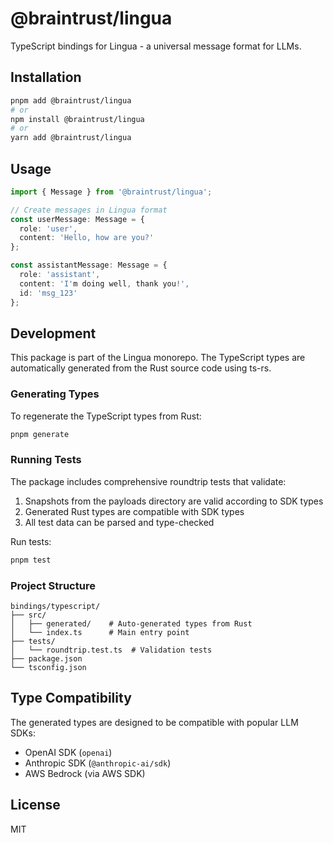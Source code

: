 # @braintrust/lingua

TypeScript bindings for Lingua - a universal message format for LLMs.

## Installation

```bash
pnpm add @braintrust/lingua
# or
npm install @braintrust/lingua
# or
yarn add @braintrust/lingua
```

## Usage

```typescript
import { Message } from '@braintrust/lingua';

// Create messages in Lingua format
const userMessage: Message = {
  role: 'user',
  content: 'Hello, how are you?'
};

const assistantMessage: Message = {
  role: 'assistant',
  content: 'I'm doing well, thank you!',
  id: 'msg_123'
};
```

## Development

This package is part of the Lingua monorepo. The TypeScript types are automatically generated from the Rust source code using ts-rs.

### Generating Types

To regenerate the TypeScript types from Rust:

```bash
pnpm generate
```

### Running Tests

The package includes comprehensive roundtrip tests that validate:

1. Snapshots from the payloads directory are valid according to SDK types
2. Generated Rust types are compatible with SDK types
3. All test data can be parsed and type-checked

Run tests:

```bash
pnpm test
```

### Project Structure

```
bindings/typescript/
├── src/
│   ├── generated/    # Auto-generated types from Rust
│   └── index.ts      # Main entry point
├── tests/
│   └── roundtrip.test.ts  # Validation tests
├── package.json
└── tsconfig.json
```

## Type Compatibility

The generated types are designed to be compatible with popular LLM SDKs:

- OpenAI SDK (`openai`)
- Anthropic SDK (`@anthropic-ai/sdk`)
- AWS Bedrock (via AWS SDK)

## License

MIT
